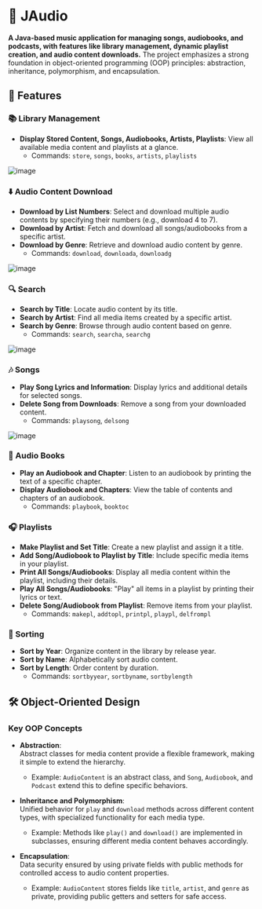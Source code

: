 # 🎵 JAudio

**A Java-based music application for managing songs, audiobooks, and podcasts, with features like library management, dynamic playlist creation, and audio content downloads.** The project emphasizes a strong foundation in object-oriented programming (OOP) principles: abstraction, inheritance, polymorphism, and encapsulation.



## 📌 Features

### 📚 Library Management
- **Display Stored Content, Songs, Audiobooks, Artists, Playlists**: View all available media content and playlists at a glance.
  - Commands: `store`, `songs`, `books`, `artists`, `playlists`

 ![image](https://github.com/user-attachments/assets/19ab4241-4381-4ba9-adc9-5f726ac7cc5f)

### ⬇️ Audio Content Download
- **Download by List Numbers**: Select and download multiple audio contents by specifying their numbers (e.g., download 4 to 7).
- **Download by Artist**: Fetch and download all songs/audiobooks from a specific artist.
- **Download by Genre**: Retrieve and download audio content by genre.
  - Commands: `download`, `downloada`, `downloadg`

![image](https://github.com/user-attachments/assets/e31dc840-d8a6-4231-9006-d9a2deb1af53)



### 🔍 Search
- **Search by Title**: Locate audio content by its title.
- **Search by Artist**: Find all media items created by a specific artist.
- **Search by Genre**: Browse through audio content based on genre.
  - Commands: `search`, `searcha`, `searchg`

![image](https://github.com/user-attachments/assets/452aea87-bc2d-48b7-9e0a-f324856140a5)


### 🎶 Songs
- **Play Song Lyrics and Information**: Display lyrics and additional details for selected songs.
- **Delete Song from Downloads**: Remove a song from your downloaded content.
  - Commands: `playsong`, `delsong`

![image](https://github.com/user-attachments/assets/0dd5a87c-f43f-4e56-b19b-95528d27f90a)


### 📖 Audio Books
- **Play an Audiobook and Chapter**: Listen to an audiobook by printing the text of a specific chapter.
- **Display Audiobook and Chapters**: View the table of contents and chapters of an audiobook.
  - Commands: `playbook`, `booktoc`

### 🎧 Playlists
- **Make Playlist and Set Title**: Create a new playlist and assign it a title.
- **Add Song/Audiobook to Playlist by Title**: Include specific media items in your playlist.
- **Print All Songs/Audiobooks**: Display all media content within the playlist, including their details.
- **Play All Songs/Audiobooks**: "Play" all items in a playlist by printing their lyrics or text.
- **Delete Song/Audiobook from Playlist**: Remove items from your playlist.
  - Commands: `makepl`, `addtopl`, `printpl`, `playpl`, `delfrompl`

### 🔄 Sorting
- **Sort by Year**: Organize content in the library by release year.
- **Sort by Name**: Alphabetically sort audio content.
- **Sort by Length**: Order content by duration.
  - Commands: `sortbyyear`, `sortbyname`, `sortbylength`


## 🛠️ Object-Oriented Design
### Key OOP Concepts

- **Abstraction**:  
  Abstract classes for media content provide a flexible framework, making it simple to extend the hierarchy.
  - Example: `AudioContent` is an abstract class, and `Song`, `Audiobook`, and `Podcast` extend this to define specific behaviors.

- **Inheritance and Polymorphism**:  
  Unified behavior for `play` and `download` methods across different content types, with specialized functionality for each media type.
  - Example: Methods like `play()` and `download()` are implemented in subclasses, ensuring different media content behaves accordingly.

- **Encapsulation**:  
  Data security ensured by using private fields with public methods for controlled access to audio content properties.
  - Example: `AudioContent` stores fields like `title`, `artist`, and `genre` as private, providing public getters and setters for safe access.
